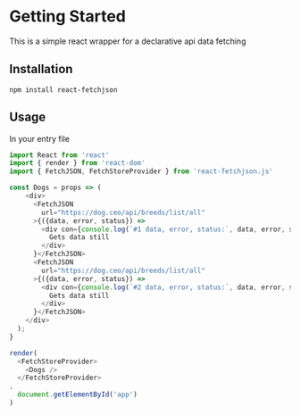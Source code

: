 # Getting Started

This is a simple react wrapper for a declarative api data fetching

## Installation
`npm install react-fetchjson`

## Usage
In your entry file

```js
import React from 'react'
import { render } from 'react-dom'
import { FetchJSON, FetchStoreProvider } from 'react-fetchjson.js'

const Dogs = props => (
    <div>
      <FetchJSON
        url="https://dog.ceo/api/breeds/list/all"
      >{({data, error, status}) =>
        <div con={console.log(`#1 data, error, status:`, data, error, status)}>
          Gets data still
        </div>
      }</FetchJSON>
      <FetchJSON
        url="https://dog.ceo/api/breeds/list/all"
      >{({data, error, status}) =>
        <div con={console.log(`#2 data, error, status:`, data, error, status)}>
          Gets data still
        </div>
      }</FetchJSON>
    </div>
  ); 
}

render(
  <FetchStoreProvider>
    <Dogs />
  </FetchStoreProvider>
,
  document.getElementById('app')
)
```
